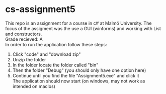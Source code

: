 # cs-assignment5
This repo is an assignment for a course in c# at Malmö University. The focus of the assigment was the use a GUI (winforms) and working with List<T> and constructors. <br>
Grade recieved: A<br>
In order to run the application follow these steps:<br>
1. Click "code" and "download zip"
2. Unzip the folder
3. In the folder locate the folder called "bin"
4. Then the folder "Debug" (you should only have one option here)
5. Continue until you find the file "Assignment5.exe" and click it<br>
The application should now start (on windows, may not work as intended on macIos)
